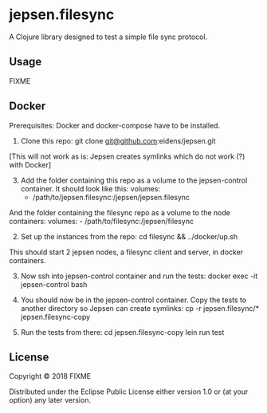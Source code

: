 # jepsen.filesync

A Clojure library designed to test a simple file sync protocol.

## Usage

FIXME


## Docker

Prerequisites: Docker and docker-compose have to be installed.

1. Clone this repo: git clone git@github.com:eidens/jepsen.git

[This will not work as is: Jepsen creates symlinks which do not work
(?) with Docker]

3. Add the folder containing this repo as a volume to the
jepsen-control container. It should look like this:
  volumes:
    - /path/to/jepsen.filesync:/jepsen/jepsen.filesync

  And the folder containing the filesync repo as a volume to the node
  containers:
  volumes:
    - /path/to/filesync:/jepsen/filesync

2. Set up the instances from the repo:
   cd filesync && ../docker/up.sh

This should start 2 jepsen nodes, a filesync client and server, in
docker containers.

3. Now ssh into jepsen-control container and run the tests:
   docker exec -it jepsen-control bash

4. You should now be in the jepsen-control container. Copy the tests
   to another directory so Jepsen can create symlinks:
   cp -r jepsen.filesync/* jepsen.filesync-copy

5. Run the tests from there:
   cd jepsen.filesync-copy
   lein run test

## License

Copyright © 2018 FIXME

Distributed under the Eclipse Public License either version 1.0 or (at
your option) any later version.
